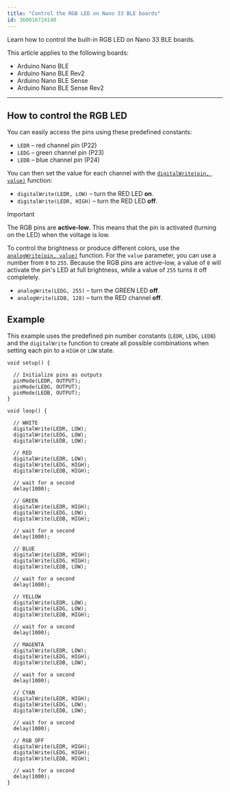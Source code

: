 ```yaml
---
title: "Control the RGB LED on Nano 33 BLE boards"
id: 360016724140
---
```


Learn how to control the built-in RGB LED on Nano 33 BLE boards.

This article applies to the following boards:

* Arduino Nano BLE
* Arduino Nano BLE Rev2
* Arduino Nano BLE Sense
* Arduino Nano BLE Sense Rev2

---

## How to control the RGB LED

You can easily access the pins using these predefined constants:

* `LEDR` – red channel pin (P22)
* `LEDG` – green channel pin (P23)
* `LEDB` – blue channel pin (P24)

You can then set the value for each channel with the [`digitalWrite(pin, value)`](https://www.arduino.cc/reference/en/language/functions/digital-io/digitalwrite/) function:

* `digitalWrite(LEDR, LOW)` – turn the RED LED **on**.
* `digitalWrite(LEDR, HIGH)` – turn the RED LED **off**.

> [!IMPORTANT]
> The RGB pins are **active-low**. This means that the pin is activated (turning on the LED) when the voltage is low.

To control the brightness or produce different colors, use the [`analogWrite(pin, value)`](https://www.arduino.cc/reference/en/language/functions/analog-io/analogwrite/) function. For the `value` parameter, you can use a number from `0` to `255`. Because the RGB pins are active-low, a value of `0` will activate the pin's LED at full brightness, while a value of `255` turns it off completely.

* `analogWrite(LEDG, 255)` – turn the GREEN LED **off**.
* `analogWrite(LEDB, 128)` – turn the RED channel **off**.

## Example

This example uses the predefined pin number constants (`LEDR`, `LEDG`, `LEDB`) and the `digitalWrite` function to create all possible combinations when setting each pin to a `HIGH` or `LOW` state.

```arduino
void setup() {

  // Initialize pins as outputs
  pinMode(LEDR, OUTPUT);
  pinMode(LEDG, OUTPUT);
  pinMode(LEDB, OUTPUT);
}

void loop() {

  // WHITE
  digitalWrite(LEDR, LOW);
  digitalWrite(LEDG, LOW);
  digitalWrite(LEDB, LOW);

  // RED
  digitalWrite(LEDR, LOW);
  digitalWrite(LEDG, HIGH);
  digitalWrite(LEDB, HIGH);

  // wait for a second
  delay(1000);

  // GREEN
  digitalWrite(LEDR, HIGH);
  digitalWrite(LEDG, LOW);
  digitalWrite(LEDB, HIGH);

  // wait for a second
  delay(1000);

  // BLUE
  digitalWrite(LEDR, HIGH);
  digitalWrite(LEDG, HIGH);
  digitalWrite(LEDB, LOW);

  // wait for a second
  delay(1000);

  // YELLOW
  digitalWrite(LEDR, LOW);
  digitalWrite(LEDG, LOW);
  digitalWrite(LEDB, HIGH);

  // wait for a second
  delay(1000);

  // MAGENTA
  digitalWrite(LEDR, LOW);
  digitalWrite(LEDG, HIGH);
  digitalWrite(LEDB, LOW);

  // wait for a second
  delay(1000);

  // CYAN
  digitalWrite(LEDR, HIGH);
  digitalWrite(LEDG, LOW);
  digitalWrite(LEDB, LOW);

  // wait for a second
  delay(1000);

  // RGB OFF
  digitalWrite(LEDR, HIGH);
  digitalWrite(LEDG, HIGH);
  digitalWrite(LEDB, HIGH);

  // wait for a second
  delay(1000);
}
```

